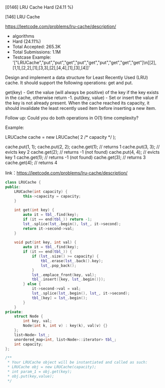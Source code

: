 [0146] LRU Cache                                                    Hard   (24.11 %)

<!--front-->	
[146] LRU Cache  

https://leetcode.com/problems/lru-cache/description/

* algorithms
* Hard (24.11%)
* Total Accepted:    265.3K
* Total Submissions: 1.1M
* Testcase Example:  '["LRUCache","put","put","get","put","get","put","get","get","get"]\n[[2],[1,1],[2,2],[1],[3,3],[2],[4,4],[1],[3],[4]]'


Design and implement a data structure for Least Recently Used (LRU) cache. It should support the following operations: get and put.



get(key) - Get the value (will always be positive) of the key if the key exists in the cache, otherwise return -1.
put(key, value) - Set or insert the value if the key is not already present. When the cache reached its capacity, it should invalidate the least recently used item before inserting a new item.


Follow up:
Could you do both operations in O(1) time complexity?

Example:

LRUCache cache = new LRUCache( 2 /* capacity */ );

cache.put(1, 1);
cache.put(2, 2);
cache.get(1);       // returns 1
cache.put(3, 3);    // evicts key 2
cache.get(2);       // returns -1 (not found)
cache.put(4, 4);    // evicts key 1
cache.get(1);       // returns -1 (not found)
cache.get(3);       // returns 3
cache.get(4);       // returns 4







<!--back-->

link：https://leetcode.com/problems/lru-cache/description/

```cpp
class LRUCache {
public:
    LRUCache(int capacity) {
        this->capacity = capacity;
    }
    
    int get(int key) {
        auto it = tbl_.find(key);
        if (it == end(tbl_)) return -1;
        lst_.splice(lst_.begin(), lst_, it->second);
        return it->second->val;
    }
    
    void put(int key, int val) {
        auto it = tbl_.find(key);
        if (it == end(tbl_)) {
            if (lst_.size() >= capacity) {
                tbl_.erase(lst_.back().key);
                lst_.pop_back();
            }
            lst_.emplace_front(key, val);
            tbl_.insert({key, lst_.begin()});
        } else {
            it->second->val = val;
            lst_.splice(lst_.begin(), lst_, it->second);
            tbl_[key] = lst_.begin();
        }
    }
private:
    struct Node {
        int key, val;
        Node(int k, int v) : key(k), val(v) {}
    };
    list<Node> lst_;
    unordered_map<int, list<Node>::iterator> tbl_;
    int capacity;
};

/**
 * Your LRUCache object will be instantiated and called as such:
 * LRUCache obj = new LRUCache(capacity);
 * int param_1 = obj.get(key);
 * obj.put(key,value);
 */
```


